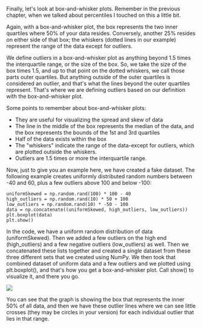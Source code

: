 Finally, let's look at box-and-whisker plots. Remember in the previous chapter, when we talked about percentiles I touched on this a little bit.

Again, with a box-and-whisker plot, the box represents the two inner quartiles where 50% of your data resides. Conversely, another 25% resides on either side of that box; the whiskers (dotted lines in our example) represent the range of the data except for outliers.

We define outliers in a box-and-whisker plot as anything beyond 1.5 times the interquartile range, or the size of the box. So, we take the size of the box times 1.5, and up to that point on the dotted whiskers, we call those parts outer quartiles. But anything outside of the outer quartiles is considered an outlier, and that's what the lines beyond the outer quartiles represent. That's where we are defining outliers based on our definition with the box-and-whisker plot.

Some points to remember about box-and-whisker plots:

- They are useful for visualizing the spread and skew of data
- The line in the middle of the box represents the median of the data, and the box represents the bounds of the 1st and 3rd quartiles
- Half of the data exists within the box
- The "whiskers" indicate the range of the data-except for outliers, which are plotted outside the whiskers.
- Outliers are 1.5 times or more the interquartile range.

Now, just to give you an example here, we have created a fake dataset. The following example creates uniformly distributed random numbers between -40 and 60, plus a few outliers above 100 and below -100:

```
uniformSkewed = np.random.rand(100) * 100 - 40 
high_outliers = np.random.rand(10) * 50 + 100 
low_outliers = np.random.rand(10) * -50 - 100 
data = np.concatenate((uniformSkewed, high_outliers, low_outliers)) 
plt.boxplot(data) 
plt.show() 
```

In the code, we have a uniform random distribution of data (uniformSkewed). Then we added a few outliers on the high end (high_outliers) and a few negative outliers (low_outliers) as well. Then we concatenated these lists together and created a single dataset from these three different sets that we created using NumPy. We then took that combined dataset of uniform data and a few outliers and we plotted using plt.boxplot(), and that's how you get a box-and-whisker plot. Call show() to visualize it, and there you go.

![](https://github.com/fenago/katacoda-scenarios/raw/master/datascience-machine-learning/datascience-machine-learning-chapter-03-01/steps/2/15.png)

You can see that the graph is showing the box that represents the inner 50% of all data, and then we have these outlier lines where we can see little crosses (they may be circles in your version) for each individual outlier that lies in that range.